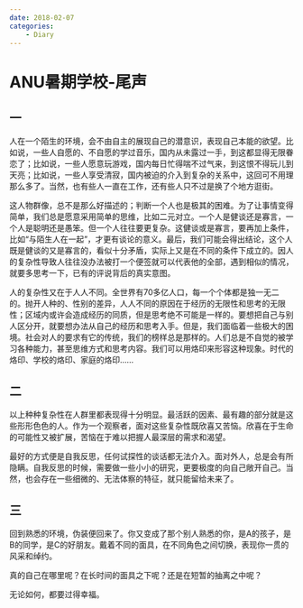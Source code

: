 ```yaml
---
date: 2018-02-07
categories:
    - Diary
---
```


# ANU暑期学校-尾声

## 一

人在一个陌生的环境，会不由自主的展现自己的潜意识，表现自己本能的欲望。比如说，一些人自愿的、不自愿的学过音乐，国内从未露过一手，到这都显得无限眷恋了；比如说，一些人愿意玩游戏，国内每日忙得喘不过气来，到这恨不得玩儿到天亮；比如说，一些人享受清寂，国内被迫的介入到复杂的关系中，这回可不用理那么多了。当然，也有些人一直在工作，还有些人只不过是换了个地方逛街。

这人物群像，总不是那么好描述的；判断一个人也是极其的困难。为了让事情变得简单，我们总是愿意采用简单的思维，比如二元对立。一个人是健谈还是寡言，一个人是聪明还是愚笨。但一个人往往要更复杂。这健谈或是寡言，要再加上条件，比如“与陌生人在一起”，才更有谈论的意义。最后，我们可能会得出结论，这个人既是健谈的又是寡言的，看似十分矛盾，实际上又是在不同的条件下成立的。因人的复杂性导致人往往没办法被打一个便签就可以代表他的全部，遇到相似的情况，就要多思考一下，已有的评说背后的真实意图。

人的复杂性又在于人人不同。全世界有70多亿人口，每一个个体都是独一无二的。抛开人种的、性别的差异，人人不同的原因在于经历的无限性和思考的无限性；区域内或许会造成经历的同质，但是思考绝不可能是一样的。要想把自己与别人区分开，就要想办法从自己的经历和思考入手。但是，我们面临着一些极大的困境。社会对人的要求有它的传统，我们的榜样总是那样的。人们总是不自觉的被学习各种能力，甚至思维方式和思考内容。我们可以用烙印来形容这种现象。时代的烙印、学校的烙印、家庭的烙印……

## 二

以上种种复杂性在人群里都表现得十分明显。最活跃的因素、最有趣的部分就是这些形形色色的人。作为一个观察者，面对这些复杂性既欣喜又苦恼。欣喜在于生命的可能性又被扩展，苦恼在于难以把握人最深层的需求和渴望。

最好的方式便是自我反思，任何试探性的谈话都无法介入。面对外人，总是会有所隐瞒。自我反思的时候，需要做一些小小的研究，更要极度的向自己敞开自己。当然，也会存在一些细微的、无法体察的特征，就只能留给未来了。

## 三

回到熟悉的环境，伪装便回来了。你又变成了那个别人熟悉的你，是A的孩子，是B的同学，是C的好朋友。戴着不同的面具，在不同角色之间切换，表现你一贯的风采和绰约。

真的自己在哪里呢？在长时间的面具之下呢？还是在短暂的抽离之中呢？

无论如何，都要过得幸福。